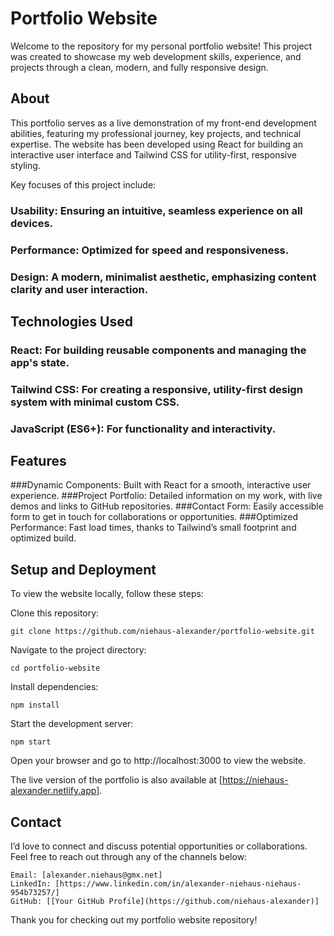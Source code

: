 # Portfolio Website

Welcome to the repository for my personal portfolio website! This project was created to showcase my web development skills, experience, and projects through a clean, modern, and fully responsive design.

## About

This portfolio serves as a live demonstration of my front-end development abilities, featuring my professional journey, key projects, and technical expertise. The website has been developed using React for building an interactive user interface and Tailwind CSS for utility-first, responsive styling.

Key focuses of this project include:

### Usability: Ensuring an intuitive, seamless experience on all devices.
### Performance: Optimized for speed and responsiveness.
### Design: A modern, minimalist aesthetic, emphasizing content clarity and user interaction.

## Technologies Used

### React: For building reusable components and managing the app's state.
### Tailwind CSS: For creating a responsive, utility-first design system with minimal custom CSS.
### JavaScript (ES6+): For functionality and interactivity.

## Features

###Dynamic Components: Built with React for a smooth, interactive user experience.
###Project Portfolio: Detailed information on my work, with live demos and links to GitHub repositories.
###Contact Form: Easily accessible form to get in touch for collaborations or opportunities.
###Optimized Performance: Fast load times, thanks to Tailwind’s small footprint and optimized build.

## Setup and Deployment

To view the website locally, follow these steps:

Clone this repository:

    git clone https://github.com/niehaus-alexander/portfolio-website.git

Navigate to the project directory:

    cd portfolio-website

Install dependencies:

    npm install

Start the development server:

    npm start

Open your browser and go to http://localhost:3000 to view the website.

The live version of the portfolio is also available at [https://niehaus-alexander.netlify.app].

## Contact

I’d love to connect and discuss potential opportunities or collaborations. Feel free to reach out through any of the channels below:

    Email: [alexander.niehaus@gmx.net]
    LinkedIn: [https://www.linkedin.com/in/alexander-niehaus-niehaus-954b73257/]
    GitHub: [[Your GitHub Profile](https://github.com/niehaus-alexander)]

Thank you for checking out my portfolio website repository!

